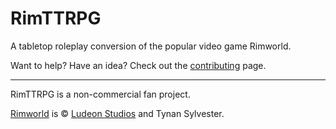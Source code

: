 # RimTTRPG
A tabletop roleplay conversion of the popular video game Rimworld.

Want to help? Have an idea? Check out the [contributing](https://github.com/GameVogue/RimTTRPG/blob/main/CONTRIBUTING.md) page.

---
RimTTRPG is a non-commercial fan project.

[Rimworld](https://rimworldgame.com/) is © [Ludeon Studios](https://ludeon.com/) and Tynan Sylvester.
